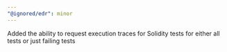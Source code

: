 ```yaml
---
"@ignored/edr": minor
---
```


Added the ability to request execution traces for Solidity tests for either all tests or just failing tests
